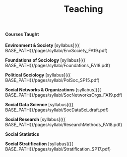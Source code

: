 ﻿---
layout: page
title: Teaching
description: Jeremiah Bohr's teaching
---
<!-- Google Tag Manager -->
<script>(function(w,d,s,l,i){w[l]=w[l]||[];w[l].push({'gtm.start':
new Date().getTime(),event:'gtm.js'});var f=d.getElementsByTagName(s)[0],
j=d.createElement(s),dl=l!='dataLayer'?'&l='+l:'';j.async=true;j.src=
'https://www.googletagmanager.com/gtm.js?id='+i+dl;f.parentNode.insertBefore(j,f);
})(window,document,'script','dataLayer','GTM-TW8FDKJ');</script>
<!-- End Google Tag Manager -->

<!-- Global site tag (gtag.js) - Google Analytics -->
<script async src="https://www.googletagmanager.com/gtag/js?id=UA-127467072-1"></script>
<script>
  window.dataLayer = window.dataLayer || [];
  function gtag(){dataLayer.push(arguments);}
  gtag('js', new Date());

  gtag('config', 'UA-127467072-1');
</script>

<!-- Google Tag Manager (noscript) -->
<noscript><iframe src="https://www.googletagmanager.com/ns.html?id=GTM-TW8FDKJ"
height="0" width="0" style="display:none;visibility:hidden"></iframe></noscript>
<!-- End Google Tag Manager (noscript) -->

#### Courses Taught

**Environment & Society**
[syllabus]({{ BASE_PATH}}/pages/syllabi/EnvSociety_FA19.pdf)
<br />

**Foundations of Sociology**
[syllabus]({{ BASE_PATH}}/pages/syllabi/Foundations_FA18.pdf)
<br />

**Political Sociology**
[syllabus]({{ BASE_PATH}}/pages/syllabi/PolSoc_SP15.pdf)
<br />

**Social Networks & Organizations**
[syllabus]({{ BASE_PATH}}/pages/syllabi/SocNetworksOrgs_FA19.pdf)
<br />

**Social Data Science**
[syllabus]({{ BASE_PATH}}/pages/syllabi/SocDataSci_draft.pdf)
<br />

**Social Research**
[syllabus]({{ BASE_PATH}}/pages/syllabi/ResearchMethods_FA18.pdf)
<br />

**Social Statistics**
<br />

**Social Stratification**
[syllabus]({{ BASE_PATH}}/pages/syllabi/Stratification_SP17.pdf)
<br />
